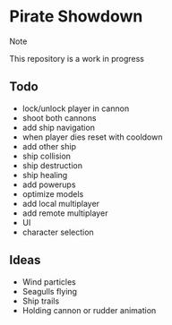 # Pirate Showdown

> [!NOTE]
> This repository is a work in progress

## Todo

- lock/unlock player in cannon
- shoot both cannons
- add ship navigation
- when player dies reset with cooldown
- add other ship
- ship collision
- ship destruction
- ship healing
- add powerups
- optimize models
- add local multiplayer
- add remote multiplayer
- UI
- character selection

## Ideas

- Wind particles
- Seagulls flying
- Ship trails
- Holding cannon or rudder animation
